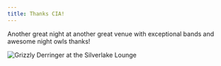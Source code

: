 ```yaml
---
title: Thanks CIA!
---
```


<div class="post">  
  <p>Another great night at another great venue with exceptional bands and awesome night owls thanks!</p>  
  <img src="{{ "/assets/img/posts/cia_show_02172017/cia_show_02172017.jpg" | prepend: site.baseurl }}" 
       alt="Grizzly Derringer at the Silverlake Lounge" 
       class="img-responsive img-thumbnail">  
</div>

